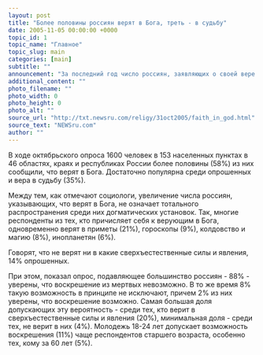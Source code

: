 ```yaml
---
layout: post
title: "Более половины россиян верят в Бога, треть - в судьбу"
date: 2005-11-05 00:00:00 +0000
topic_id: 1
topic_name: "Главное"
topic_slug: main
categories: [main]
subtitle: ""
announcement: "За последний год число россиян, заявляющих о своей вере в Бога, увеличилось на 6%, а доля верящих в судьбу на 5% сократилась, сообщают во Всероссийском центре изучения общественного мнения (ВЦИОМ), сообщает \"Интерфакс\"."
additional_content: ""
photo_filename: ""
photo_width: 0
photo_height: 0
photo_alt: ""
source_url: "http://txt.newsru.com/religy/31oct2005/faith_in_god.html"
source_text: "NEWSru.com"
author: ""
---
```

В ходе октябрьского опроса 1600 человек в 153 населенных пунктах в 46 областях, краях и республиках России более половины (58%) из них сообщили, что верят в Бога. Достаточно популярна среди опрошенных и вера в судьбу (35%).

Между тем, как отмечают социологи, увеличение числа россиян, указывающих, что верят в Бога, не означает тотального распространения среди них догматических установок. Так, многие респонденты из тех, кто причисляет себя к верующим в Бога, одновременно верят в приметы (21%), гороскопы (9%), колдовство и магию (8%), инопланетян (6%).

Говорят, что не верят ни в какие сверхъестественные силы и явления, 14% опрошенных.

При этом, показал опрос, подавляющее большинство россиян - 88% - уверены, что воскрешение из мертвых невозможно. В то же время 8% такую возможность в принципе не исключают, причем 2% из них уверены, что воскрешение возможно. Самая большая доля допускающих эту вероятность - среди тех, кто верит в сверхъестественные силы и явления (20%), минимальная доля - среди тех, не верит в них (4%). Молодежь 18-24 лет допускает возможность воскрешения (11%) чаще респондентов старшего возраста, особенно тех, кому за 60 лет (5%).
